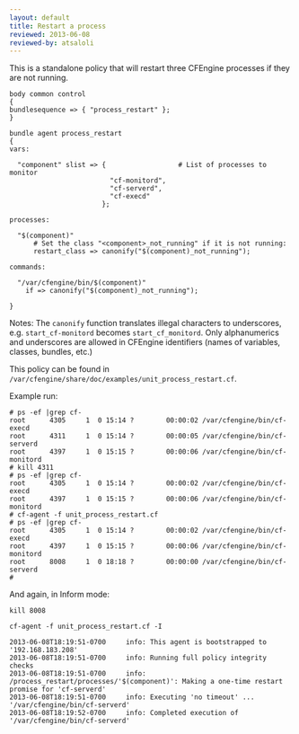 ```yaml
---
layout: default
title: Restart a process
reviewed: 2013-06-08
reviewed-by: atsaloli
---
```


This is a standalone policy that will restart three CFEngine processes if they are not running.

```cf3
body common control
{
bundlesequence => { "process_restart" };
}

bundle agent process_restart
{
vars:

  "component" slist => {                  # List of processes to monitor
                         "cf-monitord",
                         "cf-serverd",
                         "cf-execd"
                       };

processes:

  "$(component)"
      # Set the class "<component>_not_running" if it is not running:
      restart_class => canonify("$(component)_not_running");

commands:

  "/var/cfengine/bin/$(component)"
    if => canonify("$(component)_not_running");

}
```

Notes: The `canonify` function translates illegal characters to underscores, e.g. `start_cf-monitord` becomes `start_cf_monitord`. Only alphanumerics and underscores are allowed in CFEngine identifiers (names of variables, classes, bundles, etc.)

This policy can be found in `/var/cfengine/share/doc/examples/unit_process_restart.cf`.

Example run:

```
# ps -ef |grep cf-
root      4305     1  0 15:14 ?        00:00:02 /var/cfengine/bin/cf-execd
root      4311     1  0 15:14 ?        00:00:05 /var/cfengine/bin/cf-serverd
root      4397     1  0 15:15 ?        00:00:06 /var/cfengine/bin/cf-monitord
# kill 4311
# ps -ef |grep cf-
root      4305     1  0 15:14 ?        00:00:02 /var/cfengine/bin/cf-execd
root      4397     1  0 15:15 ?        00:00:06 /var/cfengine/bin/cf-monitord
# cf-agent -f unit_process_restart.cf
# ps -ef |grep cf-
root      4305     1  0 15:14 ?        00:00:02 /var/cfengine/bin/cf-execd
root      4397     1  0 15:15 ?        00:00:06 /var/cfengine/bin/cf-monitord
root      8008     1  0 18:18 ?        00:00:00 /var/cfengine/bin/cf-serverd
#
```

And again, in Inform mode:

```command
kill 8008
```

```command
cf-agent -f unit_process_restart.cf -I
```

```output
2013-06-08T18:19:51-0700     info: This agent is bootstrapped to '192.168.183.208'
2013-06-08T18:19:51-0700     info: Running full policy integrity checks
2013-06-08T18:19:51-0700     info: /process_restart/processes/'$(component)': Making a one-time restart promise for 'cf-serverd'
2013-06-08T18:19:51-0700     info: Executing 'no timeout' ... '/var/cfengine/bin/cf-serverd'
2013-06-08T18:19:52-0700     info: Completed execution of '/var/cfengine/bin/cf-serverd'
```
